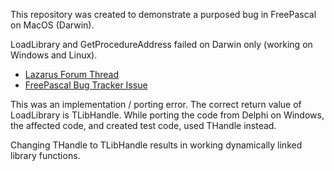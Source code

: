 This repository was created to demonstrate a purposed bug in FreePascal on MacOS (Darwin).

LoadLibrary and GetProcedureAddress failed on Darwin only (working on Windows and Linux).

* [Lazarus Forum Thread](https://forum.lazarus.freepascal.org/index.php/topic,43192.0.html)
* [FreePascal Bug Tracker Issue](https://bugs.freepascal.org/view.php?id=34550)

This was an implementation / porting error. The correct return value of LoadLibrary is TLibHandle. While porting the code from Delphi on Windows, the affected code, and created test code, used THandle instead.

Changing THandle to TLibHandle results in working dynamically linked library functions.
